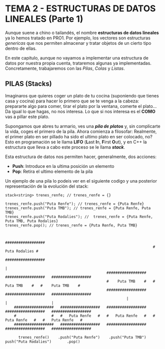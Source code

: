 # TEMA 2 - ESTRUCTURAS DE DATOS LINEALES (Parte 1)

Aunque suene a chino o tailandés, el nombre **estructuras de datos lineales** ya lo hemos tratado en PRO1. Por ejemplo, los vectores son estructuras *genericas* que nos permiten almacenar y tratar objetos de un cierto tipo dentro de ellas.

En este capitulo, aunque no vayamos a implementar una estructura de datos por nuestra propia cuenta, trataremos algunas ya implementadas. Concretamente, trabajaremos con las *Pilas*, *Colas* y *Listas*.

## **PILAS (Stacks)**

Imaginaros que quieres coger un plato de tu cocina (suponiendo que tienes casa y cocina) para hacer lo primero que se te venga a la cabeza: prepararte algo para comer, tirar el plato por la ventana, comerte el plato... Da igual lo que hagas, no nos interesa. Lo que si nos interesa es el **COMO** vas a pillar este plato.

Supongamos que abres tu armario, ves una ***pila de platos*** y, sin complicarte la vida, coges el primero de la pila. Ahora comienza a filosofar: Realmente, el primer plato en ser pillado ha sido el ultimo plato en ser colocado, no? Esto en programación se le llama **LIFO** (**L**ast **I**n, **F**irst **O**ut), y en C++ la estructura que lleva a cabo este proceso se le llama ***stack***.

Esta estructura de datos nos permiten hacer, generalmente, dos acciones:

- **Push**: Introduce en la ultima posición un elemento
- **Pop**: Retira el ultimo elemento de la pila

Un ejemplo de una pila lo podeis ver en el siguiente codigo y una posterior representación de la evolución del stack:
```
stack<string> trenes_renfe; // trenes_renfe = {}

trenes_renfe.push("Puta Renfe"); // trenes_renfe = {Puta Renfe}
trenes_renfe.push("Puta TMB"); // trenes_renfe = {Puta Renfe, Puta TMB}
trenes_renfe.push("Puta Rodalies"); //  trenes_renfe = {Puta Renfe, Puta TMB, Puta Rodalies}
trenes_renfe.pop(); // trenes_renfe = {Puta Renfe, Puta TMB}
```
```

                                                                   ##################
                                                                   #  Puta Rodalies #
                                                                   ##################
                                                                            |
                                              ##################   ##################   ##################
                                              #    Puta TMB    #   #    Puta TMB    #   #    Puta TMB    #
                                              ##################   ##################   ##################                                  
                                                       |                    |                    |
    ##################   ##################   ##################   ##################   ##################
    #                #   #   Puta Renfe   #   #   Puta Renfe   #   #   Puta Renfe   #   #   Puta Renfe   #
    ##################   ##################   ##################   ##################   ################## 

      trenes_renfe()    .push("Puta Renfe")    .push("Puta TMB")  push("Puta Rodalies")       .pop()
```